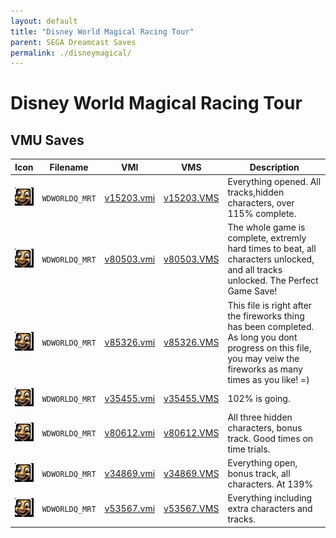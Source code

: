 ```yaml
---
layout: default
title: "Disney World Magical Racing Tour"
parent: SEGA Dreamcast Saves
permalink: ./disneymagical/
---
```

# Disney World Magical Racing Tour

## VMU Saves

| Icon | Filename | VMI | VMS | Description |
|------|----------|-----|-----|-------------|
| ![Disney World Magical Racing Tour](../icons/WDWORLDQ_MRT.GIF) | `WDWORLDQ_MRT` | [v15203.vmi](v15203.vmi) | [v15203.VMS](v15203.VMS) | Everything opened. All tracks,hidden characters, over 115% complete.  |
| ![Disney World Magical Racing Tour](../icons/WDWORLDQ_MRT.GIF) | `WDWORLDQ_MRT` | [v80503.vmi](v80503.vmi) | [v80503.VMS](v80503.VMS) | The whole game is complete, extremly hard times to beat, all characters unlocked, and all tracks unlocked. The Perfect Game Save!  |
| ![Disney World Magical Racing Tour](../icons/WDWORLDQ_MRT.GIF) | `WDWORLDQ_MRT` | [v85326.vmi](v85326.vmi) | [v85326.VMS](v85326.VMS) | This file is right after the fireworks thing has been completed.  As long you dont progress on this file, you may veiw the fireworks as many times as you like!  =)  |
| ![Disney World Magical Racing Tour](../icons/WDWORLDQ_MRT.GIF) | `WDWORLDQ_MRT` | [v35455.vmi](v35455.vmi) | [v35455.VMS](v35455.VMS) | 102% is going.  |
| ![Disney World Magical Racing Tour](../icons/WDWORLDQ_MRT.GIF) | `WDWORLDQ_MRT` | [v80612.vmi](v80612.vmi) | [v80612.VMS](v80612.VMS) | All three hidden characters, bonus track. Good times on time trials.  |
| ![Disney World Magical Racing Tour](../icons/WDWORLDQ_MRT.GIF) | `WDWORLDQ_MRT` | [v34869.vmi](v34869.vmi) | [v34869.VMS](v34869.VMS) | Everything open, bonus track, all characters. At 139%  |
| ![Disney World Magical Racing Tour](../icons/WDWORLDQ_MRT.GIF) | `WDWORLDQ_MRT` | [v53567.vmi](v53567.vmi) | [v53567.VMS](v53567.VMS) | Everything including extra characters and tracks.  |
